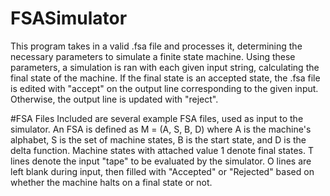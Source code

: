 # FSASimulator
This program takes in a valid .fsa file and processes it, determining the necessary parameters to simulate a finite state machine. Using these parameters, a simulation is ran with each given input string, calculating the final state of the machine. If the final state is an accepted state, the .fsa file is edited with "accept" on the output line corresponding to the given input. Otherwise, the output line is updated with "reject".

#FSA Files
Included are several example FSA files, used as input to the simulator. An FSA is defined as M = (A, S, B, D) where A is the machine's alphabet, S is the set of machine states, B is the start state, and D is the delta function. Machine states with attached value 1 denote final states. T lines denote the input "tape" to be evaluated by the simulator. O lines are left blank during input, then filled with "Accepted" or "Rejected" based on whether the machine halts on a final state or not.
